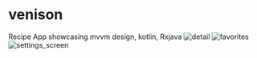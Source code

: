 # venison

Recipe App showcasing mvvm design, kotlin, Rxjava
![detail](https://github.com/gizmoGremlin/venison/blob/master/app/src/main/res/drawable/detail_screen_shot.pngraw=true "detail screen")
![favorites](drawable/fav_screen_shot.png?raw=true "favorites screen")
![settings_screen](drawable/settings_screen_shot.png?raw=true "settings screen")

